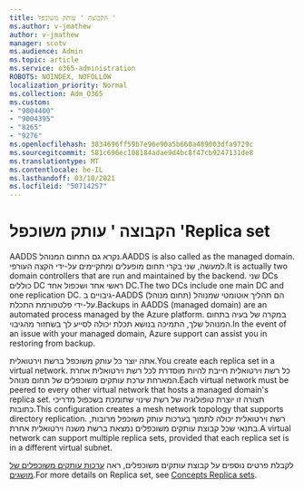 ```yaml
---
title: הקבוצה ' עותק משוכפל '
ms.author: v-jmathew
author: v-jmathew
manager: scotv
ms.audience: Admin
ms.topic: article
ms.service: o365-administration
ROBOTS: NOINDEX, NOFOLLOW
localization_priority: Normal
ms.collection: Adm_O365
ms.custom:
- "9004400"
- "9004395"
- "8265"
- "9276"
ms.openlocfilehash: 3834696ff59b7e96e90a5b660a489003dfa9729c
ms.sourcegitcommit: 581c696ec108184adae9d4bc8f47cb9247131de8
ms.translationtype: MT
ms.contentlocale: he-IL
ms.lasthandoff: 03/10/2021
ms.locfileid: "50714257"
---
```

# <a name="replica-set"></a><span data-ttu-id="9471c-102">הקבוצה ' עותק משוכפל '</span><span class="sxs-lookup"><span data-stu-id="9471c-102">Replica set</span></span>

<span data-ttu-id="9471c-103">AADDS נקרא גם התחום המנוהל.</span><span class="sxs-lookup"><span data-stu-id="9471c-103">AADDS is also called as the managed domain.</span></span> <span data-ttu-id="9471c-104">למעשה, שני בקרי תחום מופעלים ומתקיימים על-ידי הקצה העורפי.</span><span class="sxs-lookup"><span data-stu-id="9471c-104">It is actually two domain controllers that are run and maintained by the backend.</span></span> <span data-ttu-id="9471c-105">שני DCs כוללים DC ראשי אחד ושכפול אחד DC.</span><span class="sxs-lookup"><span data-stu-id="9471c-105">The two DCs include one main DC and one replication DC.</span></span> <span data-ttu-id="9471c-106">גיבויים ב-AADDS (תחום מנוהל) הם תהליך אוטומטי שמנוהל על-ידי פלטפורמת התכלת.</span><span class="sxs-lookup"><span data-stu-id="9471c-106">Backups in AADDS (managed domain) are an automated process managed by the Azure platform.</span></span> <span data-ttu-id="9471c-107">במקרה של בעיה בתחום המנוהל שלך, התמיכה בנושא תכלת יכולה לסייע לך בשחזור מהגיבוי.</span><span class="sxs-lookup"><span data-stu-id="9471c-107">In the event of an issue with your managed domain, Azure support can assist you in restoring from backup.</span></span>

<span data-ttu-id="9471c-108">אתה יוצר כל עותק משוכפל ברשת וירטואלית.</span><span class="sxs-lookup"><span data-stu-id="9471c-108">You create each replica set in a virtual network.</span></span> <span data-ttu-id="9471c-109">כל רשת וירטואלית חייבת להיות מוסדרת לכל רשת וירטואלית אחרת המארחת ערכת עותקים משוכפלים של תחום מנוהל.</span><span class="sxs-lookup"><span data-stu-id="9471c-109">Each virtual network must be peered to every other virtual network that hosts a managed domain's replica set.</span></span> <span data-ttu-id="9471c-110">תצורה זו יוצרת טופולוגיה של רשת שינוי שתומכת בשכפול מדריכי כתובות.</span><span class="sxs-lookup"><span data-stu-id="9471c-110">This configuration creates a mesh network topology that supports directory replication.</span></span> <span data-ttu-id="9471c-111">רשת וירטואלית יכולה לתמוך בערכות עותק משוכפל מרובות, בתנאי שכל קבוצת עותקים משוכפלים נמצאת ברשת משנה וירטואלית אחרת.</span><span class="sxs-lookup"><span data-stu-id="9471c-111">A virtual network can support multiple replica sets, provided that each replica set is in a different virtual subnet.</span></span>

<span data-ttu-id="9471c-112">לקבלת פרטים נוספים על קבוצת עותקים משוכפלים, ראה [ערכות עותקים משוכפלים של מושגים](https://docs.microsoft.com/azure/active-directory-domain-services/concepts-replica-sets).</span><span class="sxs-lookup"><span data-stu-id="9471c-112">For more details on Replica set, see [Concepts Replica sets](https://docs.microsoft.com/azure/active-directory-domain-services/concepts-replica-sets).</span></span>
